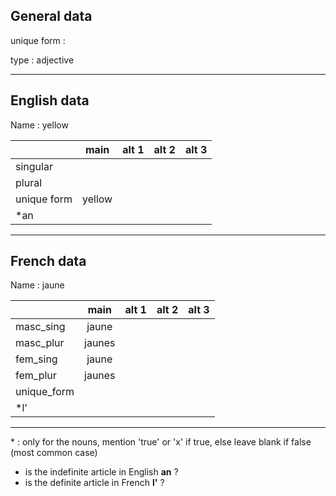 ## General data

unique form :

type : adjective

---

## English data

Name : yellow

|             |  main  | alt 1 | alt 2 | alt 3 |
| :---------- | :----: | :---: | :---: | ----- |
| singular    |        |       |       |       |
| plural      |        |       |       |       |
| unique form | yellow |       |       |       |
| \*an        |        |       |       |       |

---

## French data

Name : jaune

|             |  main  | alt 1 | alt 2 | alt 3 |
| :---------- | :----: | :---: | :---: | :---: |
| masc_sing   | jaune  |       |       |       |
| masc_plur   | jaunes |       |       |       |
| fem_sing    | jaune  |       |       |       |
| fem_plur    | jaunes |       |       |       |
| unique_form |        |       |       |       |
| \*l'        |        |       |       |       |

---

\* : only for the nouns, mention 'true' or 'x' if true, else leave blank if false (most common case)

- is the indefinite article in English **an** ?
- is the definite article in French **l'** ?
